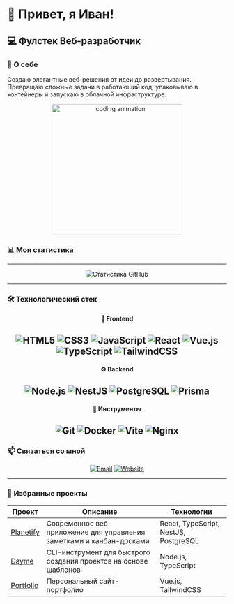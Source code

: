 # 👋 Привет, я Иван!

## 💻 Фулстек Веб-разработчик

### 🚀 О себе
Создаю элегантные веб-решения от идеи до развертывания. Превращаю сложные задачи в работающий код, упаковываю в контейнеры и запускаю в облачной инфраструктуре.

<div align="center">
  <img src="https://media.giphy.com/media/qgQUggAC3Pfv687qPC/giphy.gif" width="300" alt="coding animation">
</div>

### 📊 Моя статистика
---
<div align="center">
  
![Статистика GitHub](https://github-readme-stats.vercel.app/api/top-langs/?username=LisovskiyIvan&theme=tokyonight&hide_border=false&include_all_commits=true&count_private=true&layout=compact)
  
</div>

---

### 🛠 Технологический стек

<div align="center">

#### 🎨 Frontend
![HTML5](https://img.shields.io/badge/-HTML5-E34F26?style=flat-square&logo=html5&logoColor=white)
![CSS3](https://img.shields.io/badge/-CSS3-1572B6?style=flat-square&logo=css3)
![JavaScript](https://img.shields.io/badge/-JavaScript-F7DF1E?style=flat-square&logo=javascript&logoColor=black)
![React](https://img.shields.io/badge/-React-61DAFB?style=flat-square&logo=react&logoColor=black)
![Vue.js](https://img.shields.io/badge/-Vue.js-4FC08D?style=flat-square&logo=vue.js&logoColor=white)
![TypeScript](https://img.shields.io/badge/-TypeScript-3178C6?style=flat-square&logo=typescript&logoColor=white)
![TailwindCSS](https://img.shields.io/badge/-TailwindCSS-38B2AC?style=flat-square&logo=tailwind-css&logoColor=white)
---

#### ⚙️ Backend
![Node.js](https://img.shields.io/badge/-Node.js-339933?style=flat-square&logo=node.js&logoColor=white)
![NestJS](https://img.shields.io/badge/-NestJS-E0234E?style=flat-square&logo=nestjs&logoColor=white)
![PostgreSQL](https://img.shields.io/badge/-PostgreSQL-336791?style=flat-square&logo=postgresql&logoColor=white)
![Prisma](https://img.shields.io/badge/-Prisma-2D3748?style=flat-square&logo=prisma&logoColor=white)
---

#### 🔧 Инструменты
![Git](https://img.shields.io/badge/-Git-F05032?style=flat-square&logo=git&logoColor=white)
![Docker](https://img.shields.io/badge/-Docker-2496ED?style=flat-square&logo=docker&logoColor=white)
![Vite](https://img.shields.io/badge/-Vite-646CFF?style=flat-square&logo=vite&logoColor=white)
![Nginx](https://img.shields.io/badge/-Nginx-009639?style=flat-square&logo=nginx&logoColor=white)
---

</div>

### 📫 Связаться со мной

<div align="center">

[![Email](https://img.shields.io/badge/-Email-D14836?style=for-the-badge&logo=gmail&logoColor=white)](mailto:daymedead.dev@gmail.com)
[![Website](https://img.shields.io/badge/-Website-000000?style=for-the-badge&logo=about.me&logoColor=white)](https://daymedead.fun)

</div>

---

### 🚀 Избранные проекты

<div align="center">

| Проект | Описание | Технологии |
|--------|----------|------------|
| [Planetify](https://planetify.space) | Современное веб-приложение для управления заметками и канбан-досками | React, TypeScript, NestJS, PostgreSQL |
| [Dayme](https://www.npmjs.com/package/dayme) | CLI-инструмент для быстрого создания проектов на основе шаблонов | Node.js, TypeScript |
| [Portfolio](https://daymedead.fun) | Персональный сайт-портфолио | Vue.js, TailwindCSS |

</div>
